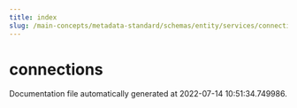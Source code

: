```yaml
---
title: index
slug: /main-concepts/metadata-standard/schemas/entity/services/connections
---
```


# connections

Documentation file automatically generated at 2022-07-14 10:51:34.749986.
